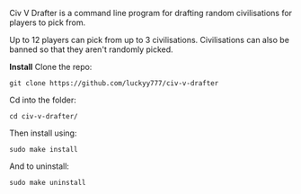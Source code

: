 Civ V Drafter is a command line program for drafting random civilisations for players to pick from.

Up to 12 players can pick from up to 3 civilisations. Civilisations can also be banned so that they aren't randomly picked.

**Install**
Clone the repo:

`git clone https://github.com/luckyy777/civ-v-drafter`

Cd into the folder:

`cd civ-v-drafter/`

Then install using:

`sudo make install`

And to uninstall:

`sudo make uninstall`
